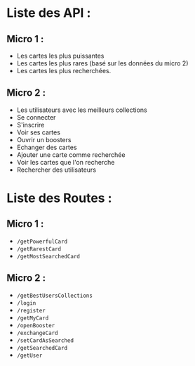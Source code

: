 # Liste des API :

## Micro 1 :

- Les cartes les plus puissantes
- Les cartes les plus rares (basé sur les données du micro 2)
- Les cartes les plus recherchées.


## Micro 2 :

- Les utilisateurs avec les meilleurs collections
- Se connecter
- S'inscrire
- Voir ses cartes
- Ouvrir un boosters
- Echanger des cartes
- Ajouter une carte comme recherchée
- Voir les cartes que l'on recherche
- Rechercher des utilisateurs

# Liste des Routes :

## Micro 1 :
- `/getPowerfulCard`
- `/getRarestCard`
- `/getMostSearchedCard`

## Micro 2 :
- `/getBestUsersCollections`
- `/login`
- `/register`
- `/getMyCard`
- `/openBooster`
- `/exchangeCard`
- `/setCardAsSearched`
- `/getSearchedCard`
- `/getUser`